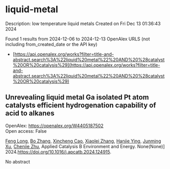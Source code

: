 # liquid-metal
Description: low temperature liquid metals
Created on Fri Dec 13 01:36:43 2024

Found 1 results from 2024-12-06 to 2024-12-13
OpenAlex URLS (not including from_created_date or the API key)
- [https://api.openalex.org/works?filter=title-and-abstract.search%3A%22liquid%20metal%22%20AND%20%28catalyst%20OR%20catalysis%29](https://api.openalex.org/works?filter=title-and-abstract.search%3A%22liquid%20metal%22%20AND%20%28catalyst%20OR%20catalysis%29)

## Unrevealing liquid metal Ga isolated Pt atom catalysts efficient hydrogenation capability of acid to alkanes   

OpenAlex: https://openalex.org/W4405187502    
Open access: False
    
[Feng Long](https://openalex.org/A5101452132), [Bo Zhang](https://openalex.org/A5100335286), [Xincheng Cao](https://openalex.org/A5025172472), [Xiaolei Zhang](https://openalex.org/A5072689275), [Hanjie Ying](https://openalex.org/A5100689402), [Junming Xu](https://openalex.org/A5066253646), [Chenjie Zhu](https://openalex.org/A5072083090), Applied Catalysis B Environment and Energy. None(None)] 2024.https://doi.org/10.1016/j.apcatb.2024.124915.
    
No abstract    

    
